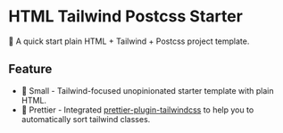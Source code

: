 # HTML Tailwind Postcss Starter

🚀 A quick start plain HTML + Tailwind + Postcss project template.

## Feature

- 👻 Small - Tailwind-focused unopinionated starter template with plain HTML.
- 💄 Prettier - Integrated [prettier-plugin-tailwindcss](https://github.com/tailwindlabs/prettier-plugin-tailwindcss) to help you to automatically sort tailwind classes.